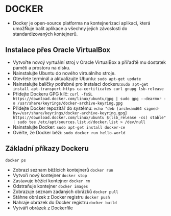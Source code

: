 # DOCKER
- Docker je open-source platforma na kontejnerizaci aplikací, která umožŇuje balit aplikace a všechny jejich závoslosti do standardizovaných kontejnerů.
## Instalace přes Oracle VirtualBox
- Vytvořte novoý vyrtuální stroj v Oracle VirtualBox a přiřaďtě mu dostatek paměti a prostoru na disku.
- Nainstalujte Ubuntu do nového virtuálního stroje.
- Otevřete terminál a aktualizujte Ubuntu:
`sudo apt-get update`
- Nainstalujte balíčky potřebné pro instalaci dockeru:`sudo apt-get install apt-transport-https ca-certificates curl gnupg lsb-release`
- Přidejte Dockeru GPG klíč: `curl -fsSL https://download.docker.com/linux/ubuntu/gpg | sudo gpg --dearmor -o /usr/share/keyrings/docker-archive-keyring.gpg`
- Přidejte Docker repozitář do systému: `echo "deb [arch=amd64 signed-by=/usr/share/keyrings/docker-archive-keyring.gpg] https://download.docker.com/linux/ubuntu $(lsb_release -cs) stable" | sudo tee /etc/apt/sources.list.d/docker.list > /dev/null`
- Nainstalujte Docker: `sudo apt-get install docker-ce`
- Ověřte, že Docker běží: `sudo docker run hello-world`

## Základní příkazy Dockeru
`
docker ps
`
- Zobrazí seznam běžících kontejnerů
`docker run`
- Vytvoří nový kontejner
`docker stop`
- Zastavuje běžící kontejner
`docker rm`
- Odstraňuje kontejner
`docker images`
- Zobrazuje seznam zadaných obrázků
`docker pull`
- Stáhne obrázek z Docker registru
`docker push`
- Nahraje obrázek do Docker registru
`docker build`
- Vytváří obrázek z Dockerfile

